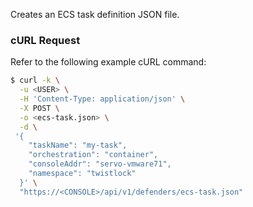 Creates an ECS task definition JSON file.

### cURL Request

Refer to the following example cURL command:

```bash
$ curl -k \
  -u <USER> \
  -H 'Content-Type: application/json' \
  -X POST \
  -o <ecs-task.json> \
  -d \
 '{
    "taskName": "my-task",
    "orchestration": "container",
    "consoleAddr": "servo-vmware71",
    "namespace": "twistlock"
  }' \
  "https://<CONSOLE>/api/v1/defenders/ecs-task.json"
```
